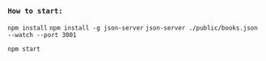 ### `How to start:`

 `npm install`
 `npm install -g json-server`
`json-server ./public/books.json --watch --port 3001`

 `npm start`

